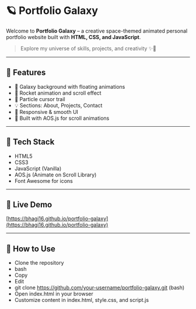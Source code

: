 # 🪐 Portfolio Galaxy

Welcome to **Portfolio Galaxy** – a creative space-themed animated personal portfolio website built with **HTML, CSS, and JavaScript**.  

> Explore my universe of skills, projects, and creativity ✨🚀

---

## 🔭 Features

- 🌌 Galaxy background with floating animations  
- 🚀 Rocket animation and scroll effect  
- 💫 Particle cursor trail  
- 💡 Sections: About, Projects, Contact  
- 📱 Responsive & smooth UI  
- 🔧 Built with AOS.js for scroll animations  

---

## 🧰 Tech Stack

- HTML5  
- CSS3  
- JavaScript (Vanilla)  
- AOS.js (Animate on Scroll Library)  
- Font Awesome for icons

---

## 🚀 Live Demo

[https://bhagi16.github.io/portfolio-galaxy](https://bhagi16.github.io/portfolio-galaxy)

---

## 📂 How to Use

- Clone the repository
- bash
- Copy
- Edit
- git clone https://github.com/your-username/portfolio-galaxy.git    (bash)
- Open index.html in your browser
- Customize content in index.html, style.css, and script.js
